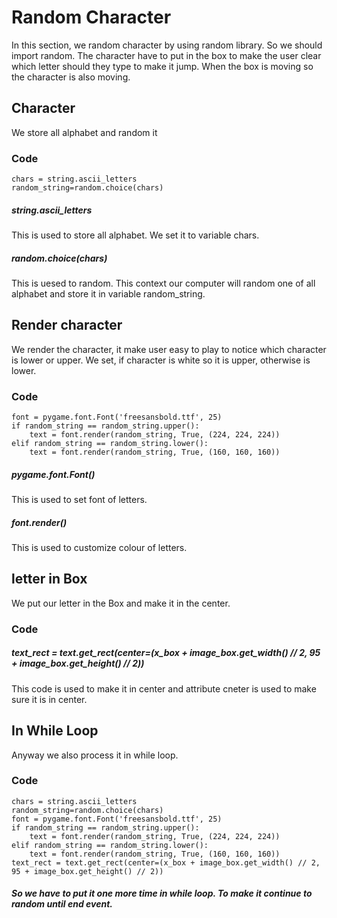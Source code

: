 # Random Character
In this section, we random character by using random library. So we should import random.
The character have to put in the box to make the user clear which letter should they type to make it jump.
When the box is moving so the character is also moving.
## Character
We store all alphabet and random it
### Code
    chars = string.ascii_letters
    random_string=random.choice(chars)
##### string.ascii_letters
This is used to store all alphabet. We set it to variable chars.
##### random.choice(chars)
This is uesed to random. This context our computer will random one of all alphabet and store it in variable random_string.
## Render character
We render the character, it make user easy to play to notice which character is lower or upper.
We set, if character is white so it is upper, otherwise is lower.
### Code
    font = pygame.font.Font('freesansbold.ttf', 25)
    if random_string == random_string.upper():
        text = font.render(random_string, True, (224, 224, 224))
    elif random_string == random_string.lower():
        text = font.render(random_string, True, (160, 160, 160))
##### pygame.font.Font()
This is used to set font of letters.
##### font.render()
This is used to customize colour of letters.
## letter in Box
We put our letter in the Box and make it in the center.
### Code
##### text_rect = text.get_rect(center=(x_box + image_box.get_width() // 2, 95 + image_box.get_height() // 2))
This code is used to make it in center and attribute cneter is used to make sure it is in center.
## In While Loop
Anyway we also process it in while loop.
### Code
    chars = string.ascii_letters
    random_string=random.choice(chars)
    font = pygame.font.Font('freesansbold.ttf', 25)
    if random_string == random_string.upper():
        text = font.render(random_string, True, (224, 224, 224))
    elif random_string == random_string.lower():
        text = font.render(random_string, True, (160, 160, 160))
    text_rect = text.get_rect(center=(x_box + image_box.get_width() // 2, 95 + image_box.get_height() // 2))
##### So we have to put it one more time in while loop. To make it continue to random until end event.
